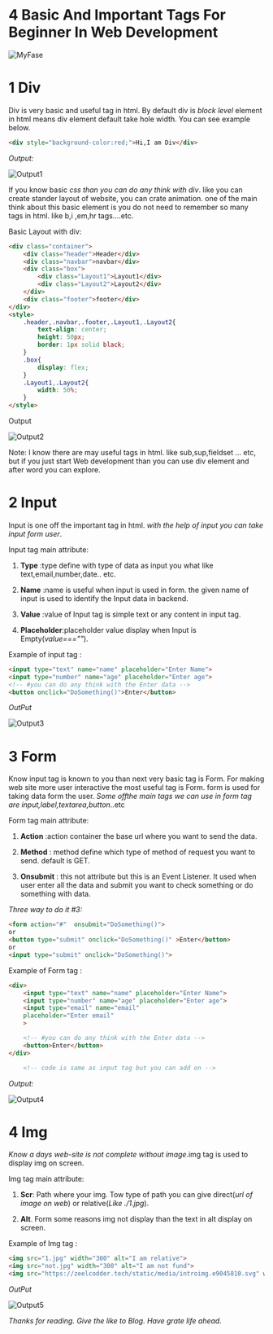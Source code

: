 # 4 Basic And Important Tags For Beginner In Web Development


![MyFase](/imges/blog/html/Html4SimpleTages/1.jpg)

# 1 Div

Div is very basic and useful tag in html. By default div is <em>block level</em> element in html means div element default take hole width. You can see example below.


```html
<div style="background-color:red;">Hi,I am Div</div>
```

<em>Output:</em>

![Output1](/imges/blog/html/Html4SimpleTages/Output1.jpg)



If you know basic <em>css than you can do any think with div</em>. like you can create stander layout of website, you can crate animation. one of the main think about this basic element  is you do not need to remember so many tags in html. like b,i ,em,hr tags....etc.

Basic Layout with div:


```html
<div class="container">
    <div class="header">Header</div>
    <div class="navbar">navbar</div>
    <div class="box">
        <div class="Layout1">Layout1</div>
        <div class="Layout2">Layout2</div>
    </div>
    <div class="footer">footer</div>
</div>
<style>
    .header,.navbar,.footer,.Layout1,.Layout2{
        text-align: center;
        height: 50px;
        border: 1px solid black;
    }
    .box{
        display: flex;
    }
    .Layout1,.Layout2{
        width: 50%;
    }
</style>
```

Output

![Output2](/imges/blog/html/Html4SimpleTages/Output2.jpg)




Note: I know there are may useful tags in html. like sub,sup,fieldset ... etc, but if you just start Web development than you can use div element and after word you can explore.

# 2 Input

Input is one off the important tag in html.<em> with the help of input you can take input form user</em>.


Input tag main attribute:

1. **Type** :type define with type of data as input you what like text,email,number,date.. etc.

2. **Name** :name is useful when input is used in form. the given name of input is used to identify the Input data in backend.

3. **Value** :value of Input tag is simple text or any content in input tag.

4. **Placeholder**:placeholder  value display when Input is Empty(*value===""*).


Example of input tag :


```html
<input type="text" name="name" placeholder="Enter Name">
<input type="number" name="age" placeholder="Enter age">
<!-- #you can do any think with the Enter data -->
<button onclick="DoSomething()">Enter</button>
```

*OutPut*


![Output3](/imges/blog/html/Html4SimpleTages/Output3.jpg)





# 3 Form

Know input tag is known to you than next very basic tag is Form. For making web site more user interactive the most useful tag is Form. form is used for taking data form the user. *Some offthe main tags we can use in form tag are input,label,textarea,button*..etc

Form tag main attribute:

1. **Action** :action container the base url where you want to send the data.

2. **Method** : method define which type of method of request you want to send. default is GET.

3. **Onsubmit** : this not attribute but this is an Event Listener. It used when user enter all the data and submit you want to check something or do something with data.  

*Three way to do it #3:*


```html
<form action="#"  onsubmit="DoSomething()">
or
<button type="submit" onclick="DoSomething()" >Enter</button>
or
<input type="submit" onclick="DoSomething()"> 
```


Example of Form tag :


```html
<div>
    <input type="text" name="name" placeholder="Enter Name">
    <input type="number" name="age" placeholder="Enter age">
    <input type="email" name="email"
    placeholder="Enter email"
    >

    <!-- #you can do any think with the Enter data -->
    <button>Enter</button>
</div>

    <!-- code is same as input tag but you can add on -->
```
*Output:*

![Output4](/imges/blog/html/Html4SimpleTages/Output4.jpg)


# 4 Img

*Know a days web-site is not complete without image*.img tag is used to display img on screen.

Img tag main attribute: 


1. **Scr**: Path where your img. Tow type of path you can give direct(*url of image on web*) or relative(*Like ./1.jpg*).

2. **Alt**. Form some reasons img not display  than the text in alt display on screen.

Example of Img tag :

```html
<img src="1.jpg" width="300" alt="I am relative">
<img src="not.jpg" width="300" alt="I am not fund">
<img src="https://zeelcodder.tech/static/media/introimg.e9045810.svg" width="300" alt="I am direct">
```
*OutPut*

![Output5](/imges/blog/html/Html4SimpleTages/Output5.jpg)


*Thanks for reading. Give the like to Blog. Have grate life ahead.*

